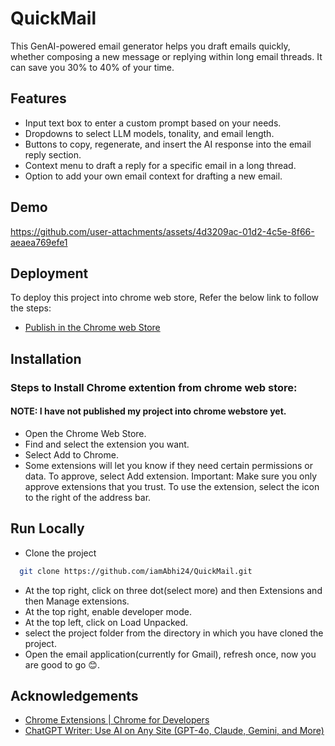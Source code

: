 
# QuickMail

This GenAI-powered email generator helps you draft emails quickly, whether composing a new message or replying within long email threads. It can save you 30% to 40% of your time.
 


## Features

- Input text box to enter a custom prompt based on your needs.  
- Dropdowns to select LLM models, tonality, and email length.  
- Buttons to copy, regenerate, and insert the AI response into the email reply section.  
- Context menu to draft a reply for a specific email in a long thread.  
- Option to add your own email context for drafting a new email.



## Demo
https://github.com/user-attachments/assets/4d3209ac-01d2-4c5e-8f66-aeaea769efe1



## Deployment

To deploy this project into chrome web store, Refer the below link to follow the steps:  

- [Publish in the Chrome web Store](https://developer.chrome.com/docs/webstore/publish) 



## Installation

### Steps to Install Chrome extention from chrome web store:

#### NOTE: I have not published my project into chrome webstore yet.

- Open the Chrome Web Store.
- Find and select the extension you want.
- Select Add to Chrome.
- Some extensions will let you know if they need certain permissions or data. To approve, select Add extension.
Important: Make sure you only approve extensions that you trust.
To use the extension, select the icon to the right of the address bar.
    
## Run Locally 

- Clone the project 

```bash
  git clone https://github.com/iamAbhi24/QuickMail.git
```
- At the top right, click on three dot(select more) and then Extensions and then Manage extensions.
- At the top right, enable developer mode.
- At the top left, click on Load Unpacked.
- select the project folder from the directory in which you have cloned the project.
- Open the email application(currently for Gmail), refresh once, now you are good to go 😊. 



## Acknowledgements

 - [Chrome Extensions | Chrome for Developers](https://developer.chrome.com/docs/extensions/get-started)
 - [ChatGPT Writer: Use AI on Any Site (GPT-4o, Claude, Gemini, and More)](https://chromewebstore.google.com/detail/chatgpt-writer-use-ai-on/pdnenlnelpdomajfejgapbdpmjkfpjkp?utm_source=ext_app_menu)
 

